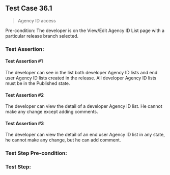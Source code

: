 ## Test Case 36.1

> Agency ID access

Pre-condition: The developer is on the View/Edit Agency ID List page with a particular release branch selected.

### Test Assertion:

#### Test Assertion #1
The developer can see in the list both developer Agency ID lists and end user Agency ID lists created in the release. All developer Agency ID lists must be in the Published state.

#### Test Assertion #2
The developer can view the detail of a developer Agency ID list. He cannot make any change except adding comments.

#### Test Assertion #3
The developer can view the detail of an end user Agency ID list in any state, he cannot make any change, but he can add comment.

### Test Step Pre-condition:



### Test Step: